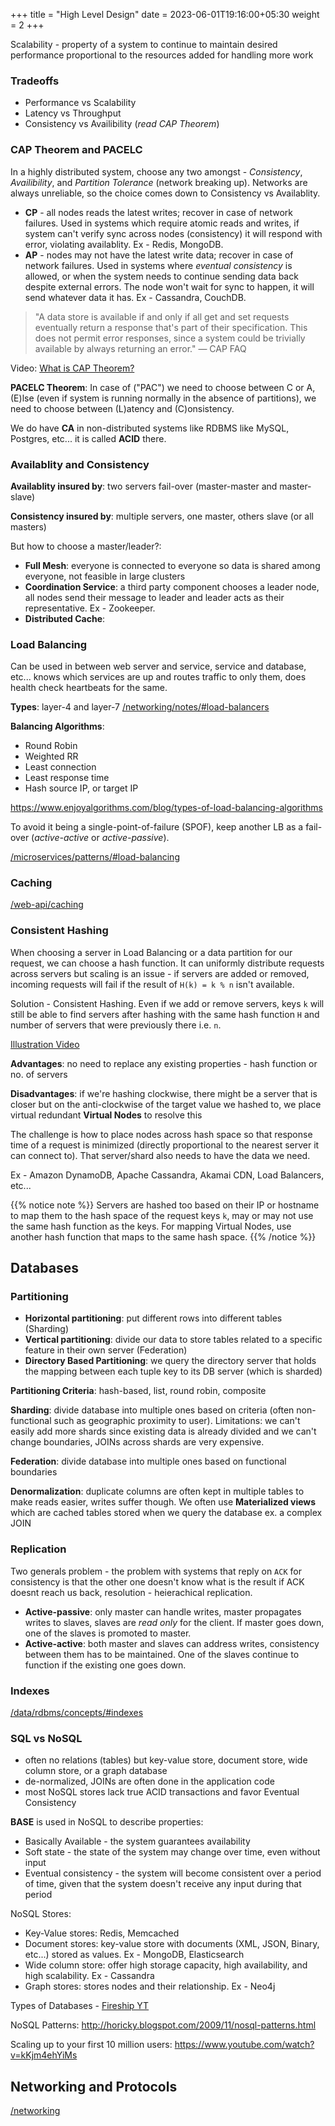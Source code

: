 +++
title = "High Level Design"
date = 2023-06-01T19:16:00+05:30
weight = 2
+++

Scalability - property of a system to continue to maintain desired performance proportional to the resources added for handling more work

### Tradeoffs
- Performance vs Scalability
- Latency vs Throughput
- Consistency vs Availibility (_read CAP Theorem_)

### CAP Theorem and PACELC
In a highly distributed system, choose any two amongst - _Consistency_, _Availibility_, and _Partition Tolerance_ (network breaking up). Networks are always unreliable, so the choice comes down to Consistency vs Availablity.
- **CP** - all nodes reads the latest writes; recover in case of network failures. Used in systems which require atomic reads and writes, if system can't verify sync across nodes (consistency) it will respond with error, violating availablity. Ex - Redis, MongoDB.
- **AP** - nodes may not have the latest write data; recover in case of network failures. Used in systems where _eventual consistency_ is allowed, or when the system needs to continue sending data back despite external errors. The node won't wait for sync to happen, it will send whatever data it has. Ex - Cassandra, CouchDB.

> "A data store is available if and only if all get and set requests eventually return a response that's part of their specification. This does not permit error responses, since a system could be trivially available by always returning an error."	― CAP FAQ

Video: [What is CAP Theorem?](https://youtu.be/_RbsFXWRZ10)

**PACELC Theorem**: In case of ("PAC") we need to choose between C or A, (E)lse (even if system is running normally in the absence of partitions), we need to choose between (L)atency and (C)onsistency.

We do have **CA** in non-distributed systems like RDBMS like MySQL, Postgres, etc... it is called **ACID** there.

### Availablity and Consistency
**Availablity insured by**: two servers fail-over (master-master and master-slave)

**Consistency insured by**: multiple servers, one master, others slave (or all masters)

But how to choose a master/leader?:
- **Full Mesh**: everyone is connected to everyone so data is shared among everyone, not feasible in large clusters
- **Coordination Service**: a third party component chooses a leader node, all nodes send their message to leader and leader acts as their representative. Ex - Zookeeper.
- **Distributed Cache**: 

### Load Balancing
Can be used in between web server and service, service and database, etc... knows which services are up and routes traffic to only them, does health check heartbeats for the same.

**Types**: layer-4 and layer-7 [/networking/notes/#load-balancers](/networking/notes/#load-balancers)

**Balancing Algorithms**:
- Round Robin
- Weighted RR
- Least connection
- Least response time
- Hash source IP, or target IP

https://www.enjoyalgorithms.com/blog/types-of-load-balancing-algorithms

To avoid it being a single-point-of-failure (SPOF), keep another LB as a fail-over (_active-active_ or _active-passive_).

[/microservices/patterns/#load-balancing](/microservices/patterns/#load-balancing)

### Caching
[/web-api/caching](/web-api/caching/)

### Consistent Hashing
When choosing a server in Load Balancing or a data partition for our request, we can choose a hash function. It can uniformly distribute requests across servers but scaling is an issue - if servers are added or removed, incoming requests will fail if the result of `H(k) = k % n` isn't available.

Solution - Consistent Hashing. Even if we add or remove servers, keys `k` will still be able to find servers after hashing with the same hash function `H` and number of servers that were previously there i.e. `n`.

[Illustration Video](https://youtu.be/UF9Iqmg94tk)

**Advantages**: no need to replace any existing properties - hash function or no. of servers

**Disadvantages**: if we're hashing clockwise, there might be a server that is closer but on the anti-clockwise of the target value we hashed to, we place virtual redundant **Virtual Nodes** to resolve this

The challenge is how to place nodes across hash space so that response time of a request is minimized (directly proportional to the nearest server it can connect to). That server/shard also needs to have the data we need.

Ex - Amazon DynamoDB, Apache Cassandra, Akamai CDN, Load Balancers, etc...

{{% notice note %}}
Servers are hashed too based on their IP or hostname to map them to the hash space of the request keys `k`, may or may not use the same hash function as the keys. For mapping Virtual Nodes, use another hash function that maps to the same hash space.
{{% /notice %}}

## Databases
### Partitioning
- **Horizontal partitioning**: put different rows into different tables (Sharding)
- **Vertical partitioning**: divide our data to store tables related to a specific feature in their own server (Federation)
- **Directory Based Partitioning**: we query the directory server that holds the mapping between each tuple key to its DB server (which is sharded)

**Partitioning Criteria**: hash-based, list, round robin, composite

**Sharding**: divide database into multiple ones based on criteria (often non-functional such as geographic proximity to user). Limitations: we can't easily add more shards since existing data is already divided and we can't change boundaries, JOINs across shards are very expensive.

**Federation**: divide database into multiple ones based on functional boundaries

**Denormalization**: duplicate columns are often kept in multiple tables to make reads easier, writes suffer though. We often use **Materialized views** which are cached tables stored when we query the database ex. a complex JOIN

### Replication
Two generals problem - the problem with systems that reply on `ACK` for consistency is that the other one doesn't know what is the result if ACK doesnt reach us back, resolution - heierachical replication.

- **Active-passive**: only master can handle writes, master propagates writes to slaves, slaves are _read only_ for the client. If master goes down, one of the slaves is promoted to master.
- **Active-active**: both master and slaves can address writes, consistency between them has to be maintained. One of the slaves continue to function if the existing one goes down.

### Indexes
[/data/rdbms/concepts/#indexes](/data/rdbms/concepts/#indexes)

### SQL vs NoSQL
- often no relations (tables) but key-value store, document store, wide column store, or a graph database
- de-normalized, JOINs are often done in the application code
- most NoSQL stores lack true ACID transactions and favor Eventual Consistency

**BASE** is used in NoSQL to describe properties:
- Basically Available - the system guarantees availability
- Soft state - the state of the system may change over time, even without input
- Eventual consistency - the system will become consistent over a period of time, given that the system doesn't receive any input during that period

NoSQL Stores:
- Key-Value stores: Redis, Memcached
- Document stores: key-value store with documents (XML, JSON, Binary, etc...) stored as values. Ex - MongoDB, Elasticsearch
- Wide column store: offer high storage capacity, high availability, and high scalability. Ex - Cassandra
- Graph stores: stores nodes and their relationship. Ex - Neo4j

Types of Databases - [Fireship YT](https://youtu.be/W2Z7fbCLSTw)

NoSQL Patterns: http://horicky.blogspot.com/2009/11/nosql-patterns.html

Scaling up to your first 10 million users: https://www.youtube.com/watch?v=kKjm4ehYiMs

## Networking and Protocols
[/networking](/networking/notes)